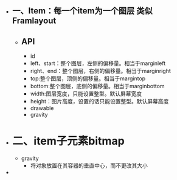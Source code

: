- ## 一、Item：每一个item为一个图层 类似Framlayout
	- ## API
		- id
		- left、start：整个图层，左侧的偏移量。相当于marginleft
		- right、end：整个图层，右侧的偏移量。相当于marginright
		- top:整个图层，顶侧的偏移量。相当于margintop
		- bottom:整个图层，底侧的偏移量。相当于marginbottom
		- width:图层宽度，只能设置整型。默认屏幕宽度
		- height：图片高度，设置的话只能设置整型。默认屏幕高度
		- drawable
		- gravity
- # 二、item子元素bitmap
	- gravity
		- 将对象放置在其容器的垂直中心，而不更改其大小
-